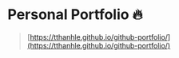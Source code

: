 # Personal Portfolio 🔥
> [https://tthanhle.github.io/github-portfolio/](https://tthanhle.github.io/github-portfolio/)
